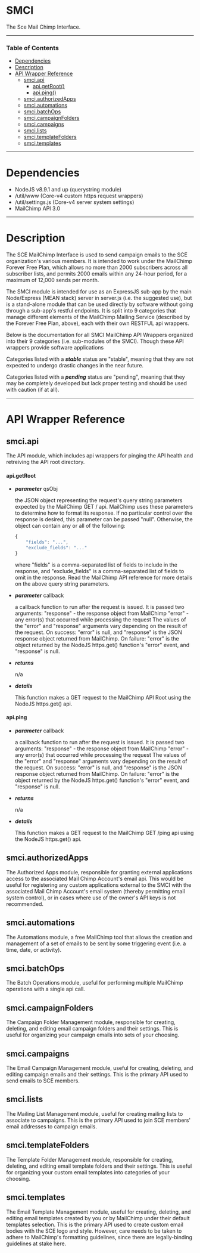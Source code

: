 # SMCI
The Sce Mail Chimp Interface. 

---

### Table of Contents
- [Dependencies](#dependencies)
- [Description](#description)
- [API Wrapper Reference](#api-wrapper-reference)
  - [smci.api](#smciapi)
    - [api.getRoot()](#apigetroot)
    - [api.ping()](#apiping)
  - [smci.authorizedApps](#smciauthorizedapps)
  - [smci.automations](#smciautomations)
  - [smci.batchOps](#smcibatchops)
  - [smci.campaignFolders](#smcicampaignfolders)
  - [smci.campaigns](#smcicampaigns)
  - [smci.lists](#smcilists)
  - [smci.templateFolders](#smcitemplatefolders)
  - [smci.templates](#smcitemplates)

---


# Dependencies
- NodeJS v8.9.1 and up (querystring module)
- /util/www (Core-v4 custom https request wrappers)
- /util/settings.js (Core-v4 server system settings)
- MailChimp API 3.0

---

# Description
  The SCE MailChimp Interface is used to send campaign emails to the SCE organization's various members. It is intended to work under the MailChimp Forever Free Plan, which allows no more than 2000 subscribers across all subscriber lists, and permits 2000 emails within any 24-hour period, for a maximum of 12,000 sends per month.

  The SMCI module is intended for use as an ExpressJS sub-app by the main Node/Express (MEAN stack) server in server.js (i.e. the suggested use), but is a stand-alone module that can be used directly by software without going through a sub-app's restful endpoints. It is split into 9 categories that manage different elements of the MailChimp Mailing Service (described by the Forever Free Plan, above), each with their own RESTFUL api wrappers. 

Below is the documentation for all SMCI MailChimp API Wrappers organized into their 9 categories (i.e. sub-modules of the SMCI). Though these API wrappers provide software applications 

  Categories listed with a _**stable**_ status are "stable", meaning that they are not expected to undergo drastic changes in the near future.

  Categories listed with a _**pending**_ status are "pending", meaning that they may be completely developed but lack proper testing and should be used with caution (if at all).

---

# API Wrapper Reference

## smci.api  
  The API module, which includes api wrappers for pinging the API health and retreiving the API root directory.

#### api.getRoot
  - _**parameter**_ qsObj
    
    the JSON object representing the request's query string parameters expected by the MailChimp GET / api. MailChimp uses these parameters to determine how to format its response. If no particular control over the response is desired, this parameter can be passed "null". Otherwise, the object can contain any or all of the following:
    ```javascript
    {
        "fields": "...",
        "exclude_fields": "..."
    }
    ```
		
    where "fields" is a comma-separated list of fields to include in the response, and "exclude_fields" is a comma-separated list of fields to omit in the response. Read the MailChimp API reference for more details on the above query string parameters.

  - _**parameter**_ callback
  
    a callback function to run after the request is issued. It is passed two arguments:
      "response" - the response object from MailChimp
		  "error" - any error(s) that occurred while processing the request
    The values of the "error" and "response" arguments vary depending on the result of the request.
  	On success: "error" is null, and "response" is the JSON response object returned from MailChimp.
    On failure: "error" is the object returned by the NodeJS https.get() function's "error" event, and "response" is null.

  - _**returns**_
    
    n/a
  
  - _**details**_ 
    
    This function makes a GET request to the MailChimp API Root using the NodeJS https.get() api.

#### api.ping

  - _**parameter**_ callback
  
    a callback function to run after the request is issued. It is passed two arguments:
      "response" - the response object from MailChimp
      "error" - any error(s) that occurred while processing the request
    The values of the "error" and "response" arguments vary depending on the result of the request.
		On success: "error" is null, and "response" is the JSON response object returned from MailChimp.
    On failure: "error" is the object returned by the NodeJS https.get() function's "error" event, and "response" is null.

  - _**returns**_

    n/a
	
  - _**details**_
  
    This function makes a GET request to the MailChimp GET /ping api using the NodeJS https.get() api.

## smci.authorizedApps
  The Authorized Apps module, responsible for granting external applications access to the associated Mail Chimp Account's email api. This would be useful for registering any custom applications external to the SMCI with the associated Mail Chimp Account's email system (thereby permitting email system control), or in cases where use of the owner's API keys is not recommended.

## smci.automations
  The Automations module, a free MailChimp tool that allows the creation and management of a set of emails to be sent by some triggering event (i.e. a time, date, or activity).

## smci.batchOps
  The Batch Operations module, useful for performing multiple MailChimp operations with a single api call.

## smci.campaignFolders
  The Campaign Folder Management module, responsible for creating, deleting, and editing email campaign folders and their settings. This is useful for organizing your campaign emails into sets of your choosing.

## smci.campaigns
  The Email Campaign Management module, useful for creating, deleting, and editing campaign emails and their settings. This is the primary API used to send emails to SCE members.

## smci.lists
  The Mailing List Management module, useful for creating mailing lists to associate to campaigns. This is the primary API used to join SCE members' email addresses to campaign emails.

## smci.templateFolders
  The Template Folder Management module, responsible for creating, deleting, and editing email template folders and their settings. This is useful for organizing your custom email templates into categories of your choosing.

## smci.templates
  The Email Template Management module, useful for creating, deleting, and editing email templates created by you or by MailChimp under their default templates selection. This is the primary API used to create custom email bodies with the SCE logo and style. However, care needs to be taken to adhere to MailChimp's formatting guidelines, since there are legally-binding guidelines at stake here.
